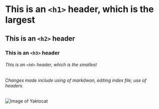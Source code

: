 # This is an `<h1>` header, which is the largest

## This is an `<h2>` header

### This is an `<h3>` header

###### This is an `<h6>` header, which is the smallest

###### Changes made include using of markdwon, editing index file, use of headers

![Image of Yaktocat](https://octodex.github.com/images/yaktocat.png)
